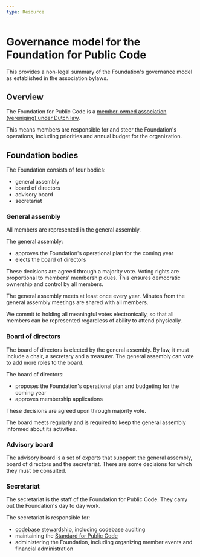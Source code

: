 ```yaml
---
type: Resource
---
```


# Governance model for the Foundation for Public Code

This provides a non-legal summary of the Foundation's governance model as established in the association bylaws.

## Overview 

The Foundation for Public Code is a [member-owned association (vereniging) under Dutch law](https://business.gov.nl/starting-your-business/choosing-a-business-structure/association/).

This means members are responsible for and steer the Foundation's operations, including priorities and annual budget for the organization.

## Foundation bodies

The Foundation consists of four bodies:
* general assembly
* board of directors
* advisory board
* secretariat 

### General assembly

All members are represented in the general assembly. 

The general assembly: 
* approves the Foundation's operational plan for the coming year
* elects the board of directors

These decisions are agreed through a majority vote. Voting rights are proportional to members' membership dues. This ensures democratic ownership and control by all members.

The general assembly meets at least once every year. Minutes from the general assembly meetings are shared with all members.

We commit to holding all meaningful votes electronically, so that all members can be represented regardless of ability to attend physically.

### Board of directors

The board of directors is elected by the general assembly. By law, it must include a chair, a secretary and a treasurer. The general assembly can vote to add more roles to the board.

The board of directors:
* proposes the Foundation's operational plan and budgeting for the coming year
* approves membership applications

These decisions are agreed upon through majority vote.

The board meets regularly and is required to keep the general assembly informed about its activities.

### Advisory board

The advisory board is a set of experts that suppport the general assembly, board of directors and the secretariat. There are some decisions for which they must be consulted.

### Secretariat

The secretariat is the staff of the Foundation for Public Code. They carry out the Foundation's day to day work.

The secretariat is responsible for:
* [codebase stewardship](https://about.publiccode.net/activities/codebase-stewardship/), including codebase auditing 
* maintaining the [Standard for Public Code](https://standard.publiccode.net)
* administering the Foundation, including organizing member events and financial administration
